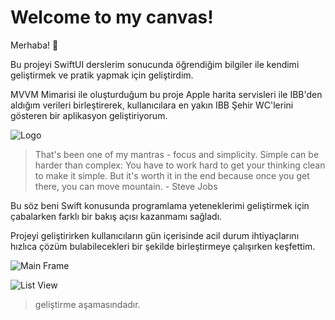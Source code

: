 

# Welcome to my canvas!

Merhaba! 👋

Bu projeyi SwiftUI derslerim sonucunda öğrendiğim bilgiler ile kendimi geliştirmek ve pratik yapmak için geliştirdim.

MVVM Mimarisi ile oluşturduğum bu proje Apple harita servisleri ile IBB'den aldığım verileri birleştirerek, kullanıcılara en yakın IBB Şehir WC'lerini gösteren bir aplikasyon geliştiriyorum.

![Logo](https://github.com/SemihK/maps-ibb/blob/main/IBB%20Mobil%20Tuvalet/Assets.xcassets/AppIcon.appiconset/120%201.png?raw=true)

> That's been one of my mantras - focus and simplicity. Simple can be harder than complex: You have to work hard to get your thinking clean to make it simple. But it's worth it in the end because once you get there, you can move mountain. - Steve Jobs
>

Bu söz beni Swift konusunda programlama yeteneklerimi geliştirmek için çabalarken farklı bir bakış açısı kazanmamı sağladı. 

Projeyi geliştirirken kullanıcıların gün içerisinde acil durum ihtiyaçlarını hızlıca çözüm bulabilecekleri bir şekilde birleştirmeye çalışırken keşfettim. 

![Main Frame](https://github.com/SemihK/maps-ibb/blob/main/IBB%20Mobil%20Tuvalet/Screenshot/Ekran%20Resmi%202023-06-06%2023.31.24.png?raw=true)

![List View](https://github.com/SemihK/maps-ibb/blob/main/IBB%20Mobil%20Tuvalet/Screenshot/Ekran%20Resmi%202023-06-06%2023.32.01.png?raw=true)

> geliştirme aşamasındadır.


